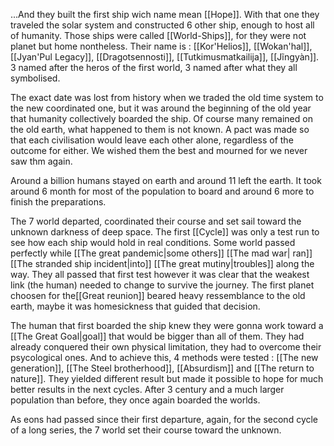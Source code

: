 ...And they built the first ship wich name mean [[Hope]]. With that one they traveled the solar system and constructed 6 other ship, enough to host all of humanity. Those ships were called [[World-Ships]], for they were not planet but home nontheless.
Their name is : [[Kor'Helios]], [[Wokan'hal]], [[Jyan'Pul Legacy]], [[Dragotsennosti]], [[Tutkimusmatkailija]], [[Jĩngyàn]]. 3 named after the heros of the first world, 3 named after what they all symbolised.

The exact date was lost from history when we traded the old time system to the new coordinated one, but it was around the beginning of the old year that humanity collectively boarded the ship. Of course many remained on the old earth, what happened to them is not known. A pact was made so that each civilisation would leave each other alone, regardless of the outcome for either. We wished them the best and mourned for we never saw thm again.

Around a billion humans stayed on earth and around 11 left the earth. It took around 6 month for most of the population to board and around 6 more to finish the preparations.

The 7 world departed, coordinated their course and set sail toward the unknown darkness of deep space. 
The first [[Cycle]] was only a test run to see how each ship would hold in real conditions. Some world passed perfectly while [[The great pandemic|some others]] [[The mad war| ran]] [[The stranded ship incident|into]] [[The great mutiny|troubles]] along the way. 
They all passed that first test however it was clear that the weakest link (the human) needed to change to survive the journey. The first planet choosen for the[[Great reunion]] beared heavy ressemblance to the old earth, maybe it was homesickness that guided that decision.

The human that first boarded the ship knew they were gonna work toward a [[The Great Goal|goal]] that would be bigger than all of them. They had already conquered their own physical limitation, they had to overcome their psycological ones. And to achieve this, 4 methods were tested : [[The new generation]], [[The Steel brotherhood]], [[Absurdism]] and [[The return to nature]]. 
They yielded different result but made it possible to hope for much better results in the next cycles. After 3 century and a much larger population than before, they once again boarded the worlds.

As eons had passed since their first departure, again, for the second cycle of a long series, the 7 world set their course toward the unknown.